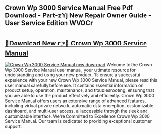 ## Crown Wp 3000 Service Manual Free Pdf Download - Part-zYj New Repair Owner Guide - User Service Edition WVOCr

# <h2><a href="http://bc11483.oget.top/?id=Crown+Wp+3000+Service+Manual">🔗Download New 👉🔴 Crown Wp 3000 Service Manual</a></h2>

[![Crown Wp 3000 Service Manual new download](https://i.imgur.com/5g1atiW.png)](http://bc11483.oget.top/?id=Crown+Wp+3000+Service+Manual)
Welcome to the Crown Wp 3000 Service Manual user manual, your ultimate resource for understanding and using your new product. To ensure a successful experience with your new Crown Wp 3000 Service Manual, please read this user manual carefully before use. It contains essential information on product setup, operation, maintenance, and troubleshooting, ensuring that you are able to use the product effectively and efficiently. Crown Wp 3000 Service Manual offers users an extensive range of advanced features, including virtual private network, automatic data encryption, customizable dashboard, and multi-user access, all accessible through the sleek and customizable interface. We're Committed to Excellence Crown Wp 3000 Service Manual. Our team is dedicated to providing exceptional customer support.
